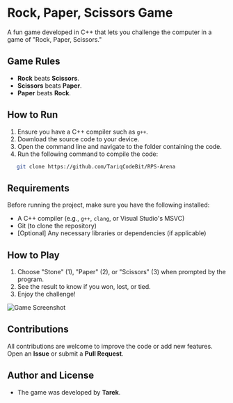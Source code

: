 # Rock, Paper, Scissors Game

A fun game developed in C++ that lets you challenge the computer in a game of "Rock, Paper, Scissors."


## Game Rules
- **Rock** beats **Scissors**.
- **Scissors** beats **Paper**.
- **Paper** beats **Rock**.


## How to Run
1. Ensure you have a C++ compiler such as `g++`.
2. Download the source code to your device.
3. Open the command line and navigate to the folder containing the code.
4. Run the following command to compile the code:
```bash
   git clone https://github.com/TariqCodeBit/RPS-Arena

```

## Requirements

Before running the project, make sure you have the following installed:

- A C++ compiler (e.g., `g++`, `clang`, or Visual Studio's MSVC)
- Git (to clone the repository)
- [Optional] Any necessary libraries or dependencies (if applicable)





 ## How to Play
1. Choose "Stone" (1), "Paper" (2), or "Scissors" (3) when prompted by the program.
2. See the result to know if you won, lost, or tied.
3. Enjoy the challenge!

![Game Screenshot](https://upload.wikimedia.org/wikipedia/commons/thumb/6/67/Rock-paper-scissors.svg/800px-Rock-paper-scissors.svg.png)


## Contributions
All contributions are welcome to improve the code or add new features. Open an **Issue** or submit a **Pull Request**.



## Author and License
- The game was developed by **Tarek**.  


 
